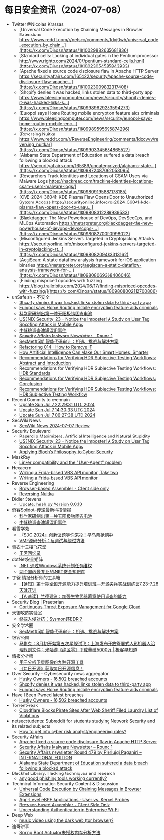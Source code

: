# 每日安全资讯（2024-07-08）

- Twitter @Nicolas Krassas
  - [Universal Code Execution by Chaining Messages in Browser Extensions https://www.reddit.com/r/netsec/comments/1dxj0wh/universal_code_execution_by_chain...](https://x.com/Dinosn/status/1810029882635681836)
  - [Standard cells: Looking at individual gates in the Pentium processor http://www.righto.com/2024/07/pentium-standard-cells.html](https://x.com/Dinosn/status/1810023054585843933)
  - [Apache fixed a source code disclosure flaw in Apache HTTP Server https://securityaffairs.com/165422/security/apache-source-code-disclosure-flaw-apache...](https://x.com/Dinosn/status/1810023009832317408)
  - [Shopify denies it was hacked, links stolen data to third-party app https://www.bleepingcomputer.com/news/security/shopify-denies-it-was-hacked-links-s...](https://x.com/Dinosn/status/1809989629283594273)
  - [Europol says Home Routing mobile encryption feature aids criminals https://www.bleepingcomputer.com/news/security/europol-says-home-routing-mobile-enc...](https://x.com/Dinosn/status/1809989595695874296)
  - [Reversing Nuitka https://www.reddit.com/r/ReverseEngineering/comments/1dxcvvv/reversing_nuitka/](https://x.com/Dinosn/status/1809903345684865527)
  - [Alabama State Department of Education suffered a data breach following a blocked attack https://securityaffairs.com/165389/uncategorized/alabama-state...](https://x.com/Dinosn/status/1809872487062053095)
  - [Researchers Track Identities and Locations of CSAM Users via Malware Logs https://hackread.com/tracking-identities-locations-csam-users-malware-logs/](https://x.com/Dinosn/status/1809809195887178185)
  - [CVE-2024-36041: KDE Plasma Flaw Opens Door to Unauthorized System Access https://securityonline.info/cve-2024-36041-kde-plasma-flaw-opens-door-to-unau...](https://x.com/Dinosn/status/1809808312289939533)
  - [Blackdagger: The New Powerhouse of DevOps, DevSecOps, and MLOps Automation https://meterpreter.org/blackdagger-the-new-powerhouse-of-devops-devsecops-...](https://x.com/Dinosn/status/1809808270090998022)
  - [Misconfigured Jenkins Servers Targeted in Cryptojacking Attacks https://securityonline.info/misconfigured-jenkins-servers-targeted-in-cryptojacking-at...](https://x.com/Dinosn/status/1809808209483313162)
  - [AegiScan: A static dataflow analysis framework for iOS application binaries https://meterpreter.org/aegiscan-a-static-dataflow-analysis-framework-for-...](https://x.com/Dinosn/status/1809808069368406046)
  - [Finding mispriced opcodes with fuzzing https://blog.trailofbits.com/2024/06/17/finding-mispriced-opcodes-with-fuzzing/](https://x.com/Dinosn/status/1809808002112700806)
- unSafe.sh - 不安全
  - [Shopify denies it was hacked, links stolen data to third-party app](https://buaq.net/go-249208.html)
  - [Europol says Home Routing mobile encryption feature aids criminals](https://buaq.net/go-249209.html)
  - [科学家研制出第一种无阳极钠固态电池](https://buaq.net/go-249220.html)
  - [USENIX Security ’23 – Notice the Imposter! A Study on User Tag Spoofing Attack in Mobile Apps](https://buaq.net/go-249212.html)
  - [中储粮调查油罐混用事件](https://buaq.net/go-249221.html)
  - [Security Affairs Malware Newsletter – Round 1](https://buaq.net/go-249210.html)
  - [SecMet#5期  智能代码审计：机遇、挑战与解决方案](https://buaq.net/go-249217.html)
  - [Refactoring 014 - How to Remove IF](https://buaq.net/go-249223.html)
  - [How Artificial Intelligence Can Make Our Smart Homes, Smarter](https://buaq.net/go-249224.html)
  - [Recommendations for Verifying HDR Subjective Testing Workflows: Abstract and Introduction](https://buaq.net/go-249225.html)
  - [Recommendations for Verifying HDR Subjective Testing Workflows: HDR Standards](https://buaq.net/go-249228.html)
  - [Recommendations for Verifying HDR Subjective Testing Workflows: Conclusion](https://buaq.net/go-249227.html)
  - [Recommendations for Verifying HDR Subjective Testing Workflows: HDR Subjective Testing Workflow](https://buaq.net/go-249226.html)
- Recent Commits to cve:main
  - [Update Sun Jul  7 22:29:31 UTC 2024](https://github.com/trickest/cve/commit/239ac146c45990fae56ecd0146efe1079600d598)
  - [Update Sun Jul  7 14:30:33 UTC 2024](https://github.com/trickest/cve/commit/8e8e645f8965d5ac361a0fc45cf41970924c75e4)
  - [Update Sun Jul  7 06:27:38 UTC 2024](https://github.com/trickest/cve/commit/4f0af7042e48ecccdeb1300a7e75fff36a1ed824)
- SecWiki News
  - [SecWiki News 2024-07-07 Review](http://www.sec-wiki.com/?2024-07-07)
- Security Boulevard
  - [Paperclip Maximizers, Artificial Intelligence and Natural Stupidity](https://securityboulevard.com/2024/07/paperclip-maximizers-artificial-intelligence-and-natural-stupidity/)
  - [USENIX Security ’23 – Notice the Imposter! A Study on User Tag Spoofing Attack in Mobile Apps](https://securityboulevard.com/2024/07/usenix-security-23-notice-the-imposter-a-study-on-user-tag-spoofing-attack-in-mobile-apps/)
  - [Applying Bloch’s Philosophy to Cyber Security](https://securityboulevard.com/2024/07/applying-blochs-philosophy-to-cyber-security/)
- MaskRay
  - [Linker compatibility and the "User-Agent" problem](https://maskray.me/blog/2024-07-07-linker-compatibility-and-the-user-agent-problem)
- Hexacorn
  - [Writing a Frida-based VBS API monitor, Take two](https://www.hexacorn.com/blog/2024/07/07/writing-a-frida-based-vbs-api-monitor-take-two/)
  - [Writing a Frida-based VBS API monitor](https://www.hexacorn.com/blog/2024/07/07/writing-a-frida-based-vbs-api-monitor/)
- Reverse Engineering
  - [Browser-based Assembler - Client side only](https://www.reddit.com/r/ReverseEngineering/comments/1dxtti5/browserbased_assembler_client_side_only/)
  - [Reversing Nuitka](https://www.reddit.com/r/ReverseEngineering/comments/1dxcvvv/reversing_nuitka/)
- Didier Stevens
  - [Update: hash.py Version 0.0.13](https://blog.didierstevens.com/2024/07/07/update-hash-py-version-0-0-13/)
- 奇客Solidot–传递最新科技情报
  - [科学家研制出第一种无阳极钠固态电池](https://www.solidot.org/story?sid=78626)
  - [中储粮调查油罐混用事件](https://www.solidot.org/story?sid=78625)
- 看雪学苑
  - [『SDC 2024』创新议题等你来投！早鸟票抢购中](https://mp.weixin.qq.com/s?__biz=MjM5NTc2MDYxMw==&mid=2458562488&idx=1&sn=e5cc0a0dd4dff941866c4e034a783a13&chksm=b18d9f3286fa162426bfc9d6f32503f29bbad4094b14333294d27969bbbb76ee41f73f57d2cd&scene=58&subscene=0#rd)
  - [VMP源码分析：反调试与绕过方法](https://mp.weixin.qq.com/s?__biz=MjM5NTc2MDYxMw==&mid=2458562488&idx=2&sn=fe5bd1498948137775db5f454bd5a6a2&chksm=b18d9f3286fa162491072b9cd141784c1a60b2b00fd8203f865c51ef753e3f45573a78810949&scene=58&subscene=0#rd)
- 青衣十三楼飞花堂
  - [王芳回忆录](https://mp.weixin.qq.com/s?__biz=MzUzMjQyMDE3Ng==&mid=2247487495&idx=1&sn=7d8daafe0c9b1195c4cd23fb4b40de1c&chksm=fab2d338cdc55a2e3bdb4b7531f248e43ed9142410e5a649b755c60a36254066330d5fe8650d&scene=58&subscene=0#rd)
- dotNet安全矩阵
  - [.NET 通过Windows系统计划任务维权](https://mp.weixin.qq.com/s?__biz=MzUyOTc3NTQ5MA==&mid=2247493151&idx=1&sn=5938d4294d0297adb511aa89cebd47a8&chksm=fa5948f2cd2ec1e42feb7c14167dbbe475596f2af7ed9744517b65f418189fd1999a81cb9a9f&scene=58&subscene=0#rd)
  - [两个国内最专业的.NET安全知识库](https://mp.weixin.qq.com/s?__biz=MzUyOTc3NTQ5MA==&mid=2247493151&idx=2&sn=a0f98c8e0983bb02ec2f758001e20933&chksm=fa5948f2cd2ec1e464d9c1cf04bfb3da56612b43518029939944f8844f1fabbe67d81e7ff543&scene=58&subscene=0#rd)
- 丁爸 情报分析师的工具箱
  - [【通知】第十期全国开源能力提升培训班—开源尖兵实战训练营7.23-7.28天津开训](https://mp.weixin.qq.com/s?__biz=MzI2MTE0NTE3Mw==&mid=2651144812&idx=1&sn=f1638fba432ed3bbd2b27a0689e489e9&chksm=f1af3556c6d8bc4076e83eb77aa0d9d72c7a792c5955b7cfa5e9a014f3f8d8ace08abf764478&scene=58&subscene=0#rd)
  - [【AI速读】兰德建议：加强生物武器蓄意使用调查的能力](https://mp.weixin.qq.com/s?__biz=MzI2MTE0NTE3Mw==&mid=2651144812&idx=2&sn=b17600d6a1c37039986d165747f1ae46&chksm=f1af3556c6d8bc4077a9d2fdb382bdfb806011022a0be24555d61de5eb7270b6ce85f93d9b6e&scene=58&subscene=0#rd)
- Security Blog | Praetorian
  - [Continuous Threat Exposure Management for Google Cloud](https://www.praetorian.com/blog/continuous-threat-exposure-management-for-google-cloud/)
- 天御攻防实验室
  - [终端入侵对抗：Sysmon还EDR？](https://mp.weixin.qq.com/s?__biz=MzU0MzgyMzM2Nw==&mid=2247485883&idx=1&sn=6ca8d0bc5a6abd6d31f5575446292b69&chksm=fb04cad3cc7343c5434958338ac2a21a7b0eccc078f17b4c061ac0840e3fbfc3a04f22ba66e7&scene=58&subscene=0#rd)
- 安全学术圈
  - [SecMet#5期  智能代码审计：机遇、挑战与解决方案](https://mp.weixin.qq.com/s?__biz=MzU5MTM5MTQ2MA==&mid=2247491039&idx=1&sn=1c7aad358d4c0cc2f595b0beafc92b1b&chksm=fe2ee254c9596b42ffcbfeb003fbff602f17f23303f3907cb1c8bd9cdf0fe0a0035459e071c2&scene=58&subscene=0#rd)
- 极客公园
  - [马斯克：8月初开始第五次星舰试飞：上海发布开放签署式人形机器人治理规则文件；米哈游《绝区零》下载量破5000万 | 极客早知道](https://mp.weixin.qq.com/s?__biz=MTMwNDMwODQ0MQ==&mid=2653046916&idx=1&sn=bf5838112e3653b93ad0541c4b67c0ce&chksm=7e5735324920bc2457a05a6abe6c64004f533f5f2dae63984d2c0e99f83ffaa6dc3517cd7353&scene=58&subscene=0#rd)
- 情报分析师
  - [用于分析卫星图像的九种开源工具](https://mp.weixin.qq.com/s?__biz=MzA3Mjc1MTkwOA==&mid=2650552003&idx=1&sn=f65ee38ef01354b24caf6488d65c6a01&chksm=87111888b066919e09581a78df2d2d78ac0390d3ad392aaf99deae4eb140df117e732d110be0&scene=58&subscene=0#rd)
  - [《每日开源》获取每日开源信息！](https://mp.weixin.qq.com/s?__biz=MzA3Mjc1MTkwOA==&mid=2650552003&idx=2&sn=6291faffb2575125a5c6e2674e16a068&chksm=87111888b066919e097a4fb2a9a81ec6e9fa0263fdac17b79fab02640a307af8903fcdd99796&scene=58&subscene=0#rd)
- Over Security - Cybersecurity news aggregator
  - [Husky Owners - 16,502 breached accounts](https://haveibeenpwned.com/PwnedWebsites#HuskyOwners)
  - [Shopify denies it was hacked, links stolen data to third-party app](https://www.bleepingcomputer.com/news/security/shopify-denies-it-was-hacked-links-stolen-data-to-third-party-app/)
  - [Europol says Home Routing mobile encryption feature aids criminals](https://www.bleepingcomputer.com/news/security/europol-says-home-routing-mobile-encryption-feature-aids-criminals/)
- Have I Been Pwned latest breaches
  - [Husky Owners - 16,502 breached accounts](https://haveibeenpwned.com/PwnedWebsites#HuskyOwners)
- TorrentFreak
  - [Cloudflare Blocks Pirate Sites After Web Sheriff Filed Laundry List of Violations](https://torrentfreak.com/cloudflare-blocks-pirate-sites-after-web-sheriff-claimed-laundry-list-of-violations-240707/)
- netsecstudents: Subreddit for students studying Network Security and its related subjects
  - [How to get into cyber risk analyst/engineering roles?](https://www.reddit.com/r/netsecstudents/comments/1dxhely/how_to_get_into_cyber_risk_analystengineering/)
- Security Affairs
  - [Apache fixed a source code disclosure flaw in Apache HTTP Server](https://securityaffairs.com/165422/security/apache-source-code-disclosure-flaw-apache-http-server.html)
  - [Security Affairs Malware Newsletter – Round 1](https://securityaffairs.com/165406/malware/security-affairs-malware-newsletter-round-1.html)
  - [Security Affairs newsletter Round 479 by Pierluigi Paganini – INTERNATIONAL EDITION](https://securityaffairs.com/165401/breaking-news/security-affairs-newsletter-round-479-by-pierluigi-paganini-international-edition.html)
  - [Alabama State Department of Education suffered a data breach following a blocked attack](https://securityaffairs.com/165389/uncategorized/alabama-state-department-of-education-data-breach.html)
- Blackhat Library: Hacking techniques and research
  - [any good phishing tools working currently?](https://www.reddit.com/r/blackhat/comments/1dxn2p1/any_good_phishing_tools_working_currently/)
- Technical Information Security Content & Discussion
  - [Universal Code Execution by Chaining Messages in Browser Extensions](https://www.reddit.com/r/netsec/comments/1dxj0wh/universal_code_execution_by_chaining_messages_in/)
  - [App-Level eBPF Applications - User vs. Kernel Probes](https://www.reddit.com/r/netsec/comments/1dxhrj7/applevel_ebpf_applications_user_vs_kernel_probes/)
  - [Browser-based Assembler - Client Side Only](https://www.reddit.com/r/netsec/comments/1dxtysf/browserbased_assembler_client_side_only/)
  - [Understanding Authentication in Enterprise Wi-Fi](https://www.reddit.com/r/netsec/comments/1dx95pc/understanding_authentication_in_enterprise_wifi/)
- Deep Web
  - [music video using the dark web (tor browser)?](https://www.reddit.com/r/deepweb/comments/1dxung5/music_video_using_the_dark_web_tor_browser/)
- 迪哥讲事
  - [Spring Boot Actuator未授权内存分析方法](https://mp.weixin.qq.com/s?__biz=MzIzMTIzNTM0MA==&mid=2247495128&idx=1&sn=8348750168970a4f8027592d98724266&chksm=e8a5e7bbdfd26eadb9d8b588145393bf3190b02efe64385dadba91a56a035c72ad8d7e6e2bb9&scene=58&subscene=0#rd)
